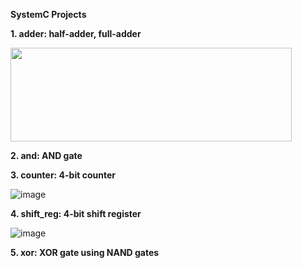 **SystemC Projects**

**1. adder: half-adder, full-adder**

<img src="https://user-images.githubusercontent.com/42716711/110702187-0e0a2700-81a7-11eb-8a78-19f0a8ae68cf.png" width="450" height="150">


**2. and: AND gate**

**3. counter: 4-bit counter**

![image](https://user-images.githubusercontent.com/42716711/110701634-48bf8f80-81a6-11eb-9b10-d15b57008eb2.png)


**4. shift_reg: 4-bit shift register**

![image](https://user-images.githubusercontent.com/42716711/110658273-64ab3d00-8176-11eb-9ff6-89418054d69c.png)


**5. xor: XOR gate using NAND gates**
